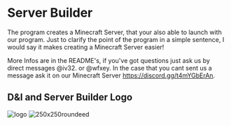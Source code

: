 # Server Builder


The program creates a Minecraft Server, that your also able to launch with our program. 
Just to clarify the point of the program in a simple sentence, I would say it makes creating a Minecraft Server easier!

More Infos are in the README's, if you've got questions just ask us by direct messages @iv32. or @wfxey. In the case that you cant sent us a message ask it on our Minecraft Server https://discord.gg/t4mYGbErAn.

## D&I and Server Builder Logo
![logo](https://github.com/Ivole32/Mc-Server-Builder/assets/158351052/9efddac3-b5f8-4d55-8969-da3998e96f38)     ![250x250roundeed](https://github.com/Ivole32/Mc-Server-Builder/assets/158351052/29a2d81f-ef69-4420-b309-985a506d6202)

       

